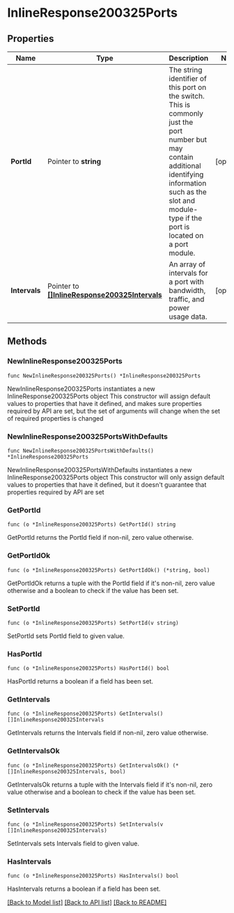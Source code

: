 # InlineResponse200325Ports

## Properties

Name | Type | Description | Notes
------------ | ------------- | ------------- | -------------
**PortId** | Pointer to **string** | The string identifier of this port on the switch. This is commonly just the port number but may contain additional identifying information such as the slot and module-type if the port is located on a port module. | [optional] 
**Intervals** | Pointer to [**[]InlineResponse200325Intervals**](InlineResponse200325Intervals.md) | An array of intervals for a port with bandwidth, traffic, and power usage data. | [optional] 

## Methods

### NewInlineResponse200325Ports

`func NewInlineResponse200325Ports() *InlineResponse200325Ports`

NewInlineResponse200325Ports instantiates a new InlineResponse200325Ports object
This constructor will assign default values to properties that have it defined,
and makes sure properties required by API are set, but the set of arguments
will change when the set of required properties is changed

### NewInlineResponse200325PortsWithDefaults

`func NewInlineResponse200325PortsWithDefaults() *InlineResponse200325Ports`

NewInlineResponse200325PortsWithDefaults instantiates a new InlineResponse200325Ports object
This constructor will only assign default values to properties that have it defined,
but it doesn't guarantee that properties required by API are set

### GetPortId

`func (o *InlineResponse200325Ports) GetPortId() string`

GetPortId returns the PortId field if non-nil, zero value otherwise.

### GetPortIdOk

`func (o *InlineResponse200325Ports) GetPortIdOk() (*string, bool)`

GetPortIdOk returns a tuple with the PortId field if it's non-nil, zero value otherwise
and a boolean to check if the value has been set.

### SetPortId

`func (o *InlineResponse200325Ports) SetPortId(v string)`

SetPortId sets PortId field to given value.

### HasPortId

`func (o *InlineResponse200325Ports) HasPortId() bool`

HasPortId returns a boolean if a field has been set.

### GetIntervals

`func (o *InlineResponse200325Ports) GetIntervals() []InlineResponse200325Intervals`

GetIntervals returns the Intervals field if non-nil, zero value otherwise.

### GetIntervalsOk

`func (o *InlineResponse200325Ports) GetIntervalsOk() (*[]InlineResponse200325Intervals, bool)`

GetIntervalsOk returns a tuple with the Intervals field if it's non-nil, zero value otherwise
and a boolean to check if the value has been set.

### SetIntervals

`func (o *InlineResponse200325Ports) SetIntervals(v []InlineResponse200325Intervals)`

SetIntervals sets Intervals field to given value.

### HasIntervals

`func (o *InlineResponse200325Ports) HasIntervals() bool`

HasIntervals returns a boolean if a field has been set.


[[Back to Model list]](../README.md#documentation-for-models) [[Back to API list]](../README.md#documentation-for-api-endpoints) [[Back to README]](../README.md)


